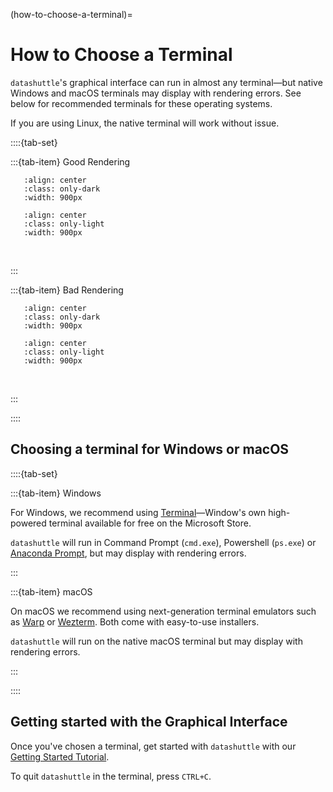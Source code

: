 (how-to-choose-a-terminal)=

# How to Choose a Terminal

``datashuttle``'s graphical interface can run in almost any terminal—but
native Windows and macOS terminals may display with rendering errors.
See below for recommended terminals for these operating systems.

If you are using Linux, the native terminal will work without issue.


::::{tab-set}

:::{tab-item} Good Rendering

```{image} /_static/screenshots/how-to-choose-a-terminal-good-dark.png
   :align: center
   :class: only-dark
   :width: 900px
```
```{image} /_static/screenshots/how-to-choose-a-terminal-good-light.png
   :align: center
   :class: only-light
   :width: 900px
```
<br>


:::

:::{tab-item} Bad Rendering

```{image} /_static/screenshots/how-to-choose-a-terminal-bad-dark.png
   :align: center
   :class: only-dark
   :width: 900px
```
```{image} /_static/screenshots/how-to-choose-a-terminal-bad-light.png
   :align: center
   :class: only-light
   :width: 900px
```
<br>

:::

::::

## Choosing a terminal for Windows or macOS

::::{tab-set}

:::{tab-item} Windows

For Windows, we recommend using
[Terminal](https://apps.microsoft.com/detail/9n0dx20hk701?rtc=1&hl=en-gb&gl=GB)—Window's
own high-powered terminal available for free on the
Microsoft Store.

``datashuttle`` will run in Command Prompt (`cmd.exe`), Powershell (`ps.exe`)
or [Anaconda Prompt](https://docs.anaconda.com/free/anaconda/getting-started/index.html),
but may display with rendering errors.

:::

:::{tab-item} macOS

On macOS we recommend using next-generation terminal emulators such
as [Warp](https://warp.dev/)
or [Wezterm](https://wezfurlong.org/wezterm/index.html).
Both come with easy-to-use installers.

``datashuttle`` will run on the native macOS terminal but may display
with rendering errors.

:::

::::

## Getting started with the Graphical Interface

Once you've chosen a terminal, get started with
``datashuttle`` with our [Getting Started Tutorial](tutorial-getting-started).

To quit ``datashuttle`` in the terminal, press `CTRL+C`.
